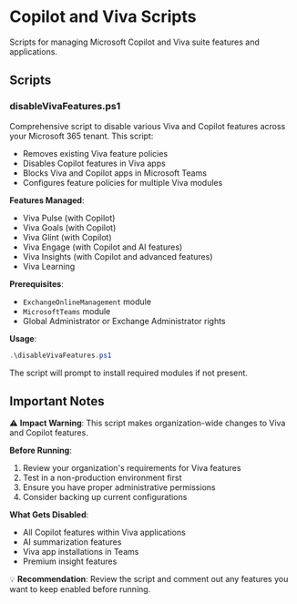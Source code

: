 # Copilot and Viva Scripts

Scripts for managing Microsoft Copilot and Viva suite features and applications.

## Scripts

### disableVivaFeatures.ps1

Comprehensive script to disable various Viva and Copilot features across your Microsoft 365 tenant. This script:
- Removes existing Viva feature policies
- Disables Copilot features in Viva apps
- Blocks Viva and Copilot apps in Microsoft Teams
- Configures feature policies for multiple Viva modules

**Features Managed**:
- Viva Pulse (with Copilot)
- Viva Goals (with Copilot)
- Viva Glint (with Copilot)
- Viva Engage (with Copilot and AI features)
- Viva Insights (with Copilot and advanced features)
- Viva Learning

**Prerequisites**:
- `ExchangeOnlineManagement` module
- `MicrosoftTeams` module
- Global Administrator or Exchange Administrator rights

**Usage**:
```powershell
.\disableVivaFeatures.ps1
```

The script will prompt to install required modules if not present.

## Important Notes

⚠️ **Impact Warning**: This script makes organization-wide changes to Viva and Copilot features. 

**Before Running**:
1. Review your organization's requirements for Viva features
2. Test in a non-production environment first
3. Ensure you have proper administrative permissions
4. Consider backing up current configurations

**What Gets Disabled**:
- All Copilot features within Viva applications
- AI summarization features
- Viva app installations in Teams
- Premium insight features

💡 **Recommendation**: Review the script and comment out any features you want to keep enabled before running.
